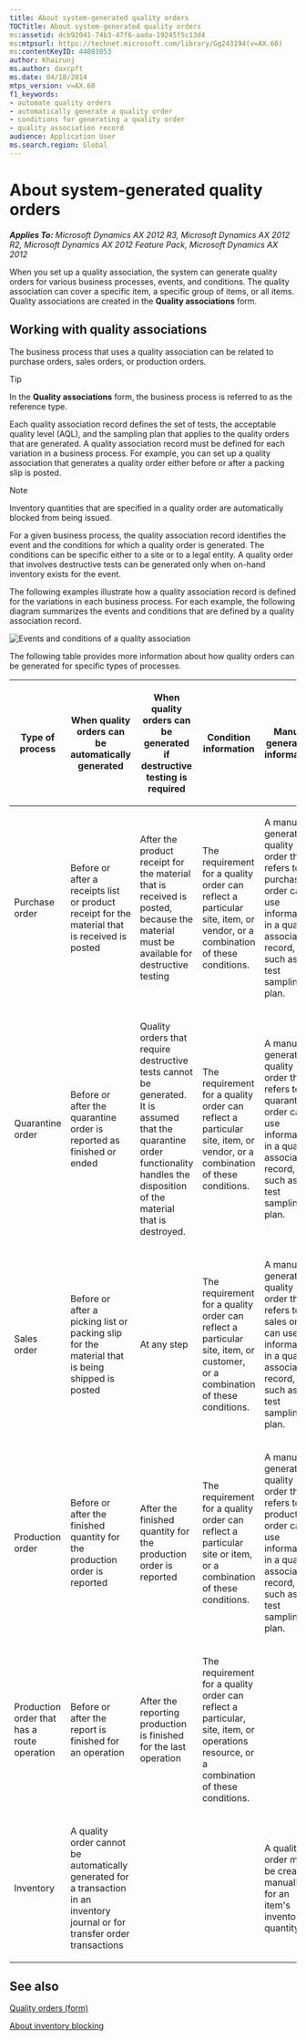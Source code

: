 ```yaml
---
title: About system-generated quality orders
TOCTitle: About system-generated quality orders
ms:assetid: dcb92041-74b3-47f6-aada-19245f5c13d4
ms:mtpsurl: https://technet.microsoft.com/library/Gg243194(v=AX.60)
ms:contentKeyID: 44081053
author: Khairunj
ms.author: daxcpft
ms.date: 04/18/2014
mtps_version: v=AX.60
f1_keywords:
- automate quality orders
- automatically generate a quality order
- conditions for generating a quality order
- quality association record
audience: Application User
ms.search.region: Global
---
```


# About system-generated quality orders 


_**Applies To:** Microsoft Dynamics AX 2012 R3, Microsoft Dynamics AX 2012 R2, Microsoft Dynamics AX 2012 Feature Pack, Microsoft Dynamics AX 2012_

When you set up a quality association, the system can generate quality orders for various business processes, events, and conditions. The quality association can cover a specific item, a specific group of items, or all items. Quality associations are created in the **Quality associations** form.

## Working with quality associations

The business process that uses a quality association can be related to purchase orders, sales orders, or production orders.


> [!TIP]
> <P>In the <STRONG>Quality associations</STRONG> form, the business process is referred to as the reference type.</P>



Each quality association record defines the set of tests, the acceptable quality level (AQL), and the sampling plan that applies to the quality orders that are generated. A quality association record must be defined for each variation in a business process. For example, you can set up a quality association that generates a quality order either before or after a packing slip is posted.


> [!NOTE]
> <P>Inventory quantities that are specified in a quality order are automatically blocked from being issued.</P>



For a given business process, the quality association record identifies the event and the conditions for which a quality order is generated. The conditions can be specific either to a site or to a legal entity. A quality order that involves destructive tests can be generated only when on-hand inventory exists for the event.

The following examples illustrate how a quality association record is defined for the variations in each business process. For each example, the following diagram summarizes the events and conditions that are defined by a quality association record.

![Events and conditions of a quality association](images/Gg243194.Quality_associations_and_guidelines_for_automatic_generation_of_quality_order(AX.60).gif "Events and conditions of a quality association")

The following table provides more information about how quality orders can be generated for specific types of processes.

<table>
<colgroup>
<col style="width: 20%" />
<col style="width: 20%" />
<col style="width: 20%" />
<col style="width: 20%" />
<col style="width: 20%" />
</colgroup>
<thead>
<tr class="header">
<th><p>Type of process</p></th>
<th><p>When quality orders can be automatically generated</p></th>
<th><p>When quality orders can be generated if destructive testing is required</p></th>
<th><p>Condition information</p></th>
<th><p>Manual generation information</p></th>
</tr>
</thead>
<tbody>
<tr class="odd">
<td><p>Purchase order</p></td>
<td><p>Before or after a receipts list or product receipt for the material that is received is posted</p></td>
<td><p>After the product receipt for the material that is received is posted, because the material must be available for destructive testing</p></td>
<td><p>The requirement for a quality order can reflect a particular site, item, or vendor, or a combination of these conditions.</p></td>
<td><p>A manually generated quality order that refers to a purchase order can use information in a quality association record, such as the test sampling plan.</p></td>
</tr>
<tr class="even">
<td><p>Quarantine order</p></td>
<td><p>Before or after the quarantine order is reported as finished or ended</p></td>
<td><p>Quality orders that require destructive tests cannot be generated. It is assumed that the quarantine order functionality handles the disposition of the material that is destroyed.</p></td>
<td><p>The requirement for a quality order can reflect a particular site, item, or vendor, or a combination of these conditions.</p></td>
<td><p>A manually generated quality order that refers to a quarantine order can use information in a quality association record, such as the test sampling plan.</p></td>
</tr>
<tr class="odd">
<td><p>Sales order</p></td>
<td><p>Before or after a picking list or packing slip for the material that is being shipped is posted</p></td>
<td><p>At any step</p></td>
<td><p>The requirement for a quality order can reflect a particular site, item, or customer, or a combination of these conditions.</p></td>
<td><p>A manually generated quality order that refers to a sales order can use information in a quality association record, such as the test sampling plan.</p></td>
</tr>
<tr class="even">
<td><p>Production order</p></td>
<td><p>Before or after the finished quantity for the production order is reported</p></td>
<td><p>After the finished quantity for the production order is reported</p></td>
<td><p>The requirement for a quality order can reflect a particular site or item, or a combination of these conditions.</p></td>
<td><p>A manually generated quality order that refers to a production order can use information in a quality association record, such as the test sampling plan.</p></td>
</tr>
<tr class="odd">
<td><p>Production order that has a route operation</p></td>
<td><p>Before or after the report is finished for an operation</p></td>
<td><p>After the reporting production is finished for the last operation</p></td>
<td><p>The requirement for a quality order can reflect a particular, site, item, or operations resource, or a combination of these conditions.</p></td>
<td><p></p></td>
</tr>
<tr class="even">
<td><p>Inventory</p></td>
<td><p>A quality order cannot be automatically generated for a transaction in an inventory journal or for transfer order transactions</p></td>
<td><p></p></td>
<td><p></p></td>
<td><p>A quality order must be created manually for an item's inventory quantity.</p></td>
</tr>
</tbody>
</table>


## See also

[Quality orders (form)](https://technet.microsoft.com/library/hh209521\(v=ax.60\))

[About inventory blocking](about-inventory-blocking.md)

  


